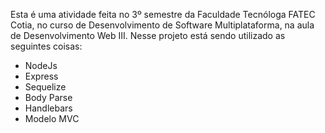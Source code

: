 Esta é uma atividade feita no 3º semestre da Faculdade Tecnóloga FATEC Cotia, no curso de Desenvolvimento de Software Multiplataforma, na aula de Desenvolvimento Web III.
Nesse projeto está sendo utilizado as seguintes coisas:
- NodeJs
- Express
- Sequelize
- Body Parse
- Handlebars
- Modelo MVC
